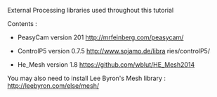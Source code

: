 External Processing libraries used throughout this tutorial


Contents :

- PeasyCam version 201
  http://mrfeinberg.com/peasycam/

- ControlP5 version 0.7.5 
  http://www.sojamo.de/libra  ries/controlP5/

- He_Mesh version 1.8
  https://github.com/wblut/HE_Mesh2014

You may also need to install Lee Byron's Mesh library :
http://leebyron.com/else/mesh/
